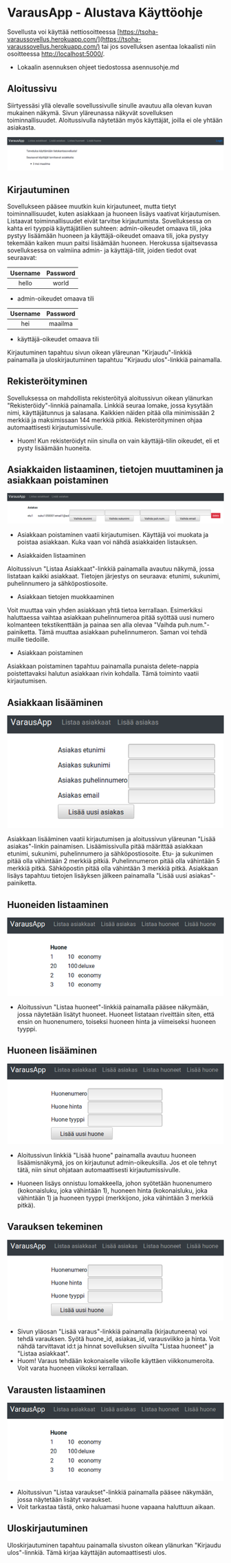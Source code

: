 # VarausApp - Alustava Käyttöohje

Sovellusta voi käyttää nettiosoitteessa [https://tsoha-varaussovellus.herokuapp.com/](https://tsoha-varaussovellus.herokuapp.com/) tai jos sovelluksen asentaa lokaalisti niin osoitteessa [http://localhost:5000/](http://localhost:5000/).

- Lokaalin asennuksen ohjeet tiedostossa asennusohje.md


## Aloitussivu

Siirtyessäsi yllä olevalle sovellussivulle sinulle avautuu alla olevan kuvan mukainen näkymä. Sivun yläreunassa näkyvät sovelluksen toiminnallisuudet. Aloitussivulla näytetään myös käyttäjät, joilla ei ole yhtään asiakasta. 

![alt text](https://github.com/toasterkone/HotellihuoneidenVarausjarjestelma/blob/master/documentation/kayttotarkoituskuvia/Aloitus_sivu.png "Kuva aloitussivusta")


## Kirjautuminen

Sovellukseen pääsee muutkin kuin kirjautuneet, mutta tietyt toiminnallisuudet, kuten asiakkaan ja huoneen lisäys vaativat kirjautumisen. Listaavat toiminnallisuudet eivät tarvitse kirjautumista. Sovelluksessa on kahta eri tyyppiä käyttäjätilien suhteen: admin-oikeudet omaava tili, joka pystyy lisäämään huoneen ja käyttäjä-oikeudet omaava tili, joka pystyy tekemään kaiken muun paitsi lisäämään huoneen. Herokussa sijaitsevassa sovelluksessa on valmiina admin- ja käyttäjä-tilit, joiden tiedot ovat seuraavat:


| Username | Password |
|:--------:|:--------:|
| hello    |    world |

- admin-oikeudet omaava tili

| Username | Password |
|:--------:|:--------:|
| hei      |   maailma|

- käyttäjä-oikeudet omaava tili

Kirjautuminen tapahtuu sivun oikean yläreunan "Kirjaudu"-linkkiä painamalla ja uloskirjautuminen tapahtuu "Kirjaudu ulos"-linkkiä painamalla.

## Rekisteröityminen

Sovelluksessa on mahdollista rekisteröityä aloitussivun oikean ylänurkan "Rekisteröidy"-linnkiä painamalla. Linkkiä seuraa lomake, jossa kysytään nimi, käyttäjätunnus ja salasana. Kaikkien näiden pitää olla minimissään 2 merkkiä ja maksimissaan 144 merkkiä pitkiä. Rekisteröityminen ohjaa automaattisesti kirjautumissivulle. 

- Huom! Kun rekisteröidyt niin sinulla on vain käyttäjä-tilin oikeudet, eli et pysty lisäämään huoneita.


## Asiakkaiden listaaminen, tietojen muuttaminen ja asiakkaan poistaminen
![alt text](https://github.com/toasterkone/HotellihuoneidenVarausjarjestelma/blob/master/documentation/kayttotarkoituskuvia/Asiakkaiden%20listaaminen%20ja%20poistaminen.png "Asiakkaiden listaaminen, muokkaaminen ja poistaminen")


- Asiakkaan poistaminen vaatii kirjautumisen. Käyttäjä voi muokata ja poistaa asiakkaan. Kuka vaan voi nähdä asiakkaiden listauksen.

- Asiakkaiden listaaminen

Aloitussivun "Listaa Asiakkaat"-linkkiä painamalla avautuu näkymä, jossa listataan kaikki asiakkaat. Tietojen järjestys on seuraava: etunimi, sukunimi, puhelinnumero ja sähköpostiosoite.

- Asiakkaan tietojen muokkaaminen

Voit muuttaa vain yhden asiakkaan yhtä tietoa kerrallaan. Esimerkiksi haluttaessa vaihtaa asiakkaan puhelinnumeroa pitää syöttää uusi numero kolmanteen tekstikenttään ja painaa sen alla olevaa "Vaihda puh.num."-painiketta. Tämä muuttaa asiakkaan puhelinnumeron. Saman voi tehdä muille tiedoille.

- Asiakkaan poistaminen

Asiakkaan poistaminen tapahtuu painamalla punaista delete-nappia poistettavaksi halutun asiakkaan rivin kohdalla. Tämä toiminto vaatii kirjautumisen.


## Asiakkaan lisääminen

![alt text](https://github.com/toasterkone/HotellihuoneidenVarausjarjestelma/blob/master/documentation/kayttotarkoituskuvia/asiakkaan%20lisaaminen.png "Lomake, jolla asiakas lisätään.")

Asiakkaan lisääminen vaatii kirjautumisen ja aloitussivun yläreunan "Lisää asiakas"-linkin painamisen. Lisäämissivulla pitää määrittää asiakkaan etunimi, sukunimi, puhelinnumero ja sähköpostiosoite. Etu- ja sukunimen pitää olla vähintään 2 merkkiä pitkiä. Puhelinnumeron pitää olla vähintään 5 merkkiä pitkä. Sähköpostin pitää olla vähintään 3 merkkiä pitkä. Asiakkaan lisäys tapahtuu tietojen lisäyksen jälkeen painamalla "Lisää uusi asiakas"-painiketta. 


## Huoneiden listaaminen

![alt text](https://github.com/toasterkone/HotellihuoneidenVarausjarjestelma/blob/master/documentation/kayttotarkoituskuvia/Huoneiden_listaaminen.png "Huoneiden listaus, huonenumero, hinta, tyyppi")

- Aloitussivun "Listaa huoneet"-linkkiä painamalla pääsee näkymään, jossa näytetään lisätyt huoneet. Huoneet listataan riveittäin siten, että ensin on huonenumero, toiseksi huoneen hinta ja viimeiseksi huoneen tyyppi.

## Huoneen lisääminen

![alt text](https://github.com/toasterkone/HotellihuoneidenVarausjarjestelma/blob/master/documentation/kayttotarkoituskuvia/Huoneen_lisaaminen.png "Lomake, jolla huone lisätään.")

- Aloitussivun linkkiä "Lisää huone" painamalla avautuu huoneen lisäämisnäkymä, jos on kirjautunut admin-oikeuksilla. Jos et ole tehnyt tätä, niin sinut ohjataan automaattisesti kirjautumissivulle.

- Huoneen lisäys onnistuu lomakkeella, johon syötetään huonenumero (kokonaisluku, joka vähintään 1), huoneen hinta (kokonaisluku, joka vähintään 1) ja huoneen tyyppi (merkkijono, joka vähintään 3 merkkiä pitkä).

## Varauksen tekeminen
![alt text](https://github.com/toasterkone/HotellihuoneidenVarausjarjestelma/blob/master/documentation/kayttotarkoituskuvia/Huoneen_lisaaminen.png "Lomake, jolla varaus lisätään.")

- Sivun yläosan "Lisää varaus"-linkkiä painamalla (kirjautuneena) voi tehdä varauksen. Syötä huone_id, asiakas_id, varausviikko ja hinta. Voit nähdä tarvittavat id:t ja hinnat sovelluksen sivuilta "Listaa huoneet" ja "Listaa asiakkaat".
- Huom! Varaus tehdään kokonaiselle viikolle käyttäen viikkonumeroita. Voit varata huoneen viikoksi kerrallaan.

## Varausten listaaminen

![alt text](https://github.com/toasterkone/HotellihuoneidenVarausjarjestelma/blob/master/documentation/kayttotarkoituskuvia/Huoneiden_listaaminen.png "Varausten listaaminen")

- Aloitussivun "Listaa varaukset"-linkkiä painamalla pääsee näkymään, jossa näytetään lisätyt varaukset.
- Voit tarkastaa tästä, onko haluamasi huone vapaana haluttuun aikaan.

## Uloskirjautuminen

Uloskirjautuminen tapahtuu painamalla sivuston oikean ylänurkan "Kirjaudu ulos"-linnkiä. Tämä kirjaa käyttäjän automaattisesti ulos.






